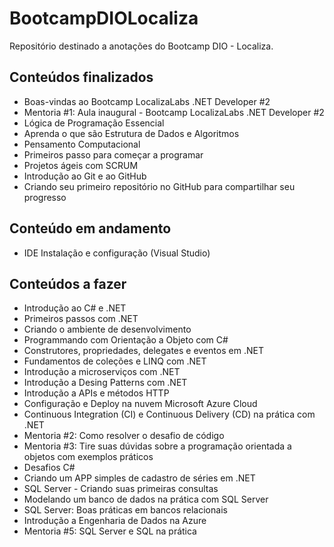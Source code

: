 # BootcampDIOLocaliza
Repositório destinado a anotações do Bootcamp DIO - Localiza.

## Conteúdos finalizados
  
 - Boas-vindas ao Bootcamp LocalizaLabs .NET Developer #2
 - Mentoria #1: Aula inaugural - Bootcamp LocalizaLabs .NET Developer #2
 - Lógica de Programação Essencial
 - Aprenda o que são Estrutura de Dados e Algoritmos 
 - Pensamento Computacional
 - Primeiros passo para começar a programar
 - Projetos ágeis com SCRUM
 - Introdução ao Git e ao GitHub
 - Criando seu primeiro repositório no GitHub para compartilhar seu progresso

## Conteúdo em andamento 

 - IDE Instalação e configuração (Visual Studio)

## Conteúdos a fazer

 - Introdução ao C# e .NET
 - Primeiros passos com .NET
 - Criando o ambiente de desenvolvimento
 - Programmando com Orientação a Objeto com C#
 - Construtores, propriedades, delegates e eventos em .NET
 - Fundamentos de coleções e LINQ com .NET
 - Introdução a microserviços com .NET
 - Introdução a Desing Patterns com .NET
 - Introdução a APIs e métodos HTTP
 - Configuração e Deploy na nuvem Microsoft Azure Cloud
 - Continuous Integration (CI) e Continuous Delivery (CD) na prática com .NET
 - Mentoria #2: Como resolver o desafio de código
 - Mentoria #3: Tire suas dúvidas sobre a programação orientada a objetos com exemplos práticos
 - Desafios C#
 - Criando um APP simples de cadastro de séries em .NET
 - SQL Server - Criando suas primeiras consultas 
 - Modelando um banco de dados na prática com SQL Server
 - SQL Server: Boas práticas em bancos relacionais 
 - Introdução a Engenharia de Dados na Azure
 - Mentoria #5: SQL Server e SQL na prática
